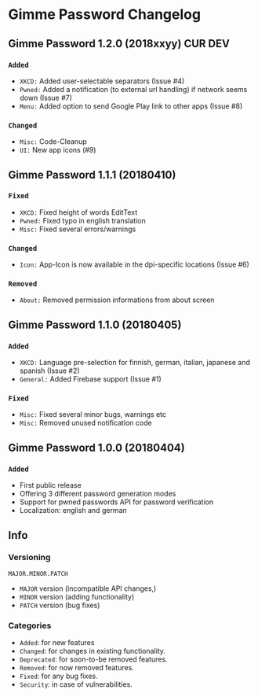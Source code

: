 # Gimme Password Changelog

## Gimme Password 1.2.0 (2018xxyy) CUR DEV
### ```Added```
* ```XKCD:``` Added user-selectable separators (Issue #4)
* ```Pwned:``` Added a notification (to external url handling) if network seems down (Issue #7)
* ```Menu:``` Added option to send Google Play link to other apps (Issue #8)

### ```Changed```
* ```Misc:``` Code-Cleanup
* ```UI:``` New app icons (#9)



## Gimme Password 1.1.1 (20180410)
### ```Fixed```
* ```XKCD:``` Fixed height of words EditText
* ```Pwned:``` Fixed typo in english translation
* ```Misc:``` Fixed several errors/warnings

### ```Changed```
* ```Icon:``` App-Icon is now available in the dpi-specific locations (Issue #6)

###  ```Removed```
* ```About:``` Removed permission informations from about screen



## Gimme Password 1.1.0 (20180405)
### ```Added```
* ```XKCD:``` Language pre-selection for finnish, german, italian, japanese and spanish (Issue #2)
* ```General:``` Added Firebase support (Issue #1)

### ```Fixed```
* ```Misc:``` Fixed several minor bugs, warnings etc
* ```Misc:``` Removed unused notification code



## Gimme Password 1.0.0 (20180404)
### ```Added```
* First public release
* Offering 3 different password generation modes
* Support for pwned passwords API for password verification
* Localization: english and german



## Info
### Versioning

```
MAJOR.MINOR.PATCH
```

* ```MAJOR``` version (incompatible API changes,)
* ```MINOR``` version (adding functionality)
* ```PATCH``` version (bug fixes)


### Categories
* ```Added```: for new features
* ```Changed```: for changes in existing functionality.
* ```Deprecated```: for soon-to-be removed features.
* ```Removed```: for now removed features.
* ```Fixed```: for any bug fixes.
* ```Security```: in case of vulnerabilities.

